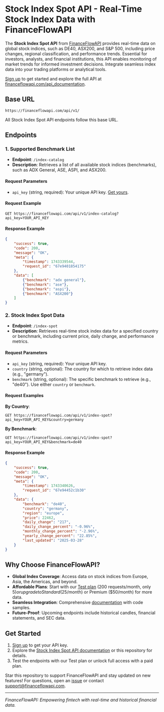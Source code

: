 # Stock Index Spot API - Real-Time Stock Index Data with FinanceFlowAPI

The **Stock Index Spot API** from [FinanceFlowAPI](https://financeflowapi.com) provides real-time data on global stock indices, such as DE40, ASX200, and S&P 500, including price changes, regional classification, and performance trends. Essential for investors, analysts, and financial institutions, this API enables monitoring of market trends for informed investment decisions. Integrate seamless index data into your trading platforms or analytical tools.

[Sign up](https://financeflowapi.com/create-account/) to get started and explore the full API at [financeflowapi.com/api_documentation](https://financeflowapi.com/api_documentation).

## Base URL
```
https://financeflowapi.com/api/v1/
```
All Stock Index Spot API endpoints follow this base URL.

## Endpoints

### 1. Supported Benchmark List
- **Endpoint**: `/index-catalog`
- **Description**: Retrieves a list of all available stock indices (benchmarks), such as ADX General, ASE, ASPI, and ASX200.

#### Request Parameters
- `api_key` (string, required): Your unique API key. [Get yours](https://financeflowapi.com/create-account/).

#### Request Example
```
GET https://financeflowapi.com/api/v1/index-catalog?api_key=YOUR_API_KEY
```

#### Response Example
```json
{
    "success": true,
    "code": 200,
    "message": "OK",
    "meta": {
        "timestamp": 1743339544,
        "request_id": "67e9401854175"
    },
    "data": [
        {"benchmark": "adx general"},
        {"benchmark": "ase"},
        {"benchmark": "aspi"},
        {"benchmark": "ASX200"}
    ]
}
```

### 2. Stock Index Spot Data
- **Endpoint**: `/index-spot`
- **Description**: Retrieves real-time stock index data for a specified country or benchmark, including current price, daily change, and performance metrics.

#### Request Parameters
- `api_key` (string, required): Your unique API key.
- `country` (string, optional): The country for which to retrieve index data (e.g., "germany").
- `benchmark` (string, optional): The specific benchmark to retrieve (e.g., "de40"). Use either `country` or `benchmark`.

#### Request Examples
**By Country**:
```
GET https://financeflowapi.com/api/v1/index-spot?api_key=YOUR_API_KEY&country=germany
```
**By Benchmark**:
```
GET https://financeflowapi.com/api/v1/index-spot?api_key=YOUR_API_KEY&benchmark=de40
```

#### Response Example
```json
{
    "success": true,
    "code": 200,
    "message": "OK",
    "meta": {
        "timestamp": 1743340626,
        "request_id": "67e94452c1b30"
    },
    "data": {
        "benchmark": "de40",
        "country": "germany",
        "region": "europe",
        "price": 22462,
        "daily_change": "217",
        "daily_change_percent": "-0.96%",
        "monthly_change_percent": "-2.96%",
        "yearly_change_percent": "22.85%",
        "last_updated": "2025-03-28"
    }
}
```

## Why Choose FinanceFlowAPI?
- **Global Index Coverage**: Access data on stock indices from Europe, Asia, the Americas, and beyond.
- **Affordable Plans**: Start with our [Test plan](https://financeflowapi.com/create-account/) (200 requests/month, only 5$) or upgrade to Standard ($25/month) or Premium ($50/month) for more data.
- **Seamless Integration**: Comprehensive [documentation](https://financeflowapi.com/api_documentation/) with code samples.
- **Future-Proof**: Upcoming endpoints include historical candles, financial statements, and SEC data.

## Get Started
1. [Sign up](https://financeflowapi.com/create-account/) to get your API key.
2. Explore the [Stock Index Spot API documentation](https://financeflowapi.com/api_documentation/) or this repository for details.
3. Test the endpoints with our Test plan or unlock full access with a paid plan.

Star this repository to support FinanceFlowAPI and stay updated on new features! For questions, open an [issue](https://github.com/FinanceFlowAPI/api-documentation/issues) or contact [support@financeflowapi.com](mailto:support@financeflowapi.com).

---
*FinanceFlowAPI: Empowering fintech with real-time and historical financial data.*